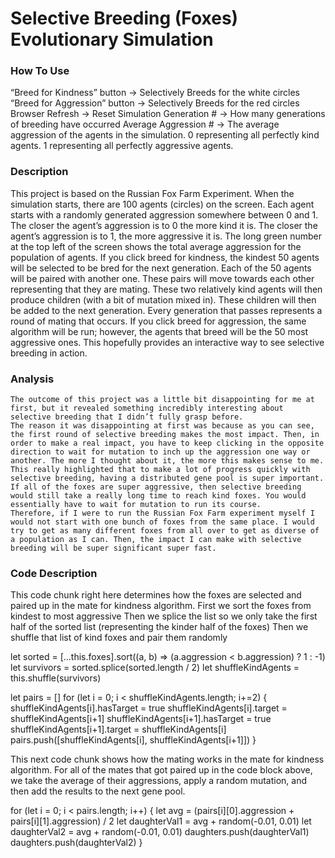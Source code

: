 # Selective Breeding (Foxes) Evolutionary Simulation

### How To Use
“Breed for Kindness” button → Selectively Breeds for the white circles
“Breed for Aggression” button → Selectively Breeds for the red circles
Browser Refresh → Reset Simulation
Generation # → How many generations of breeding have occurred
Average Aggression # → The average aggression of the agents in the simulation. 0 representing all perfectly kind agents. 1 representing all perfectly aggressive agents. 


### Description
    
    
This project is based on the Russian Fox Farm Experiment. When the simulation starts, there are 100 agents (circles) on the screen. Each agent starts with a randomly generated aggression somewhere between 0 and 1. The closer the agent’s aggression is to 0 the more kind it is. The closer the agent’s aggression is to 1, the more aggressive it is. The long green number at the top left of the screen shows the total average aggression for the population of agents. 
If you click breed for kindness, the kindest 50 agents will be selected to be bred for the next generation. Each of the 50 agents will be paired with another one. These pairs will move towards each other representing that they are mating. These two relatively kind agents will then produce children (with a bit of mutation mixed in). These children will then be added to the next generation. Every generation that passes represents a round of mating that occurs. 
If you click breed for aggression, the same algorithm will be run; however, the agents that breed will be the 50 most aggressive ones.
This hopefully provides an interactive way to see selective breeding in action. 

### Analysis
    The outcome of this project was a little bit disappointing for me at first, but it revealed something incredibly interesting about selective breeding that I didn’t fully grasp before. 
    The reason it was disappointing at first was because as you can see, the first round of selective breeding makes the most impact. Then, in order to make a real impact, you have to keep clicking in the opposite direction to wait for mutation to inch up the aggression one way or another. The more I thought about it, the more this makes sense to me. This really highlighted that to make a lot of progress quickly with selective breeding, having a distributed gene pool is super important. If all of the foxes are super aggressive, then selective breeding would still take a really long time to reach kind foxes. You would essentially have to wait for mutation to run its course. 
    Therefore, if I were to run the Russian Fox Farm experiment myself I would not start with one bunch of foxes from the same place. I would try to get as many different foxes from all over to get as diverse of a population as I can. Then, the impact I can make with selective breeding will be super significant super fast. 

### Code Description
This code chunk right here determines how the foxes are selected and paired up in the mate for kindness algorithm. 
First we sort the foxes from kindest to most aggressive
Then we splice the list so we only take the first half of the sorted list (representing the kinder half of the foxes) 
Then we shuffle that list of kind foxes and pair them randomly

let sorted = [...this.foxes].sort((a, b) => (a.aggression < b.aggression) ? 1 : -1)
let survivors = sorted.splice(sorted.length / 2)
let shuffleKindAgents = this.shuffle(survivors)
        
let pairs = []
for (let i = 0; i < shuffleKindAgents.length; i+=2) {
      shuffleKindAgents[i].hasTarget = true
      shuffleKindAgents[i].target = shuffleKindAgents[i+1]
      shuffleKindAgents[i+1].hasTarget = true
      shuffleKindAgents[i+1].target = shuffleKindAgents[i]
      pairs.push([shuffleKindAgents[i], shuffleKindAgents[i+1]])
}


This next code chunk shows how the mating works in the mate for kindness algorithm. 
For all of the mates that got paired up in the code block above, we take the average of their aggressions, apply a random mutation, and then add the results to the next gene pool.

for (let i = 0; i < pairs.length; i++) {
      let avg = (pairs[i][0].aggression + pairs[i][1].aggression) / 2
      let daughterVal1 = avg + random(-0.01, 0.01)
      let daughterVal2 = avg + random(-0.01, 0.01)
           daughters.push(daughterVal1)
           daughters.push(daughterVal2)
}
